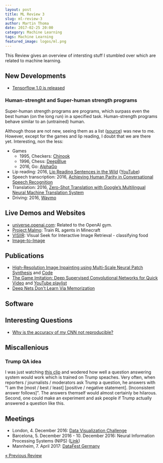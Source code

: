 ```yaml
---
layout: post
title: ML Review 3
slug: ml-review-3
author: Martin Thoma
date: 2017-02-25 20:00
category: Machine Learning
tags: Machine Learning
featured_image: logos/ml.png
---
```


This Review gives an overview of intersting stuff I stumbled over which are
related to machine learning.


## New Developments

* [Tensorflow 1.0 is released](https://developers.googleblog.com/2017/02/announcing-tensorflow-10.html)


### Human-strenght and Super-human strength programs

Super-human strength programs are programs, which surpass even the best human
(on the long run) in a specified task. Human-strength programs behave similar
to an (untrained) human.

Although those are not new, seeing them as a list ([source](http://blog.evjang.com/2017/01/nips2016.html))
was new to me. However, except for the games and lip reading, I doubt that we
are there yet. Interesting, non the less:

* Games
    * 1995, Checkers: [Chinook](https://en.wikipedia.org/wiki/Chinook_(draughts_player))
    * 1996, Chess: [DeepBlue](https://en.wikipedia.org/wiki/Deep_Blue_(chess_computer))
    * 2016, Go: [AlphaGo](https://en.wikipedia.org/wiki/AlphaGo)
* Lip reading: 2016, [Lip Reading Sentences in the Wild](https://arxiv.org/abs/1611.05358) ([YouTube](https://www.youtube.com/watch?v=5aogzAUPilE))
* Speech transcription: 2016, [Achieving Human Parity in Conversational Speech Recognition](https://arxiv.org/abs/1610.05256)
* Translation: 2016, [Zero-Shot Translation with Google’s Multilingual Neural Machine Translation System](https://research.googleblog.com/2016/11/zero-shot-translation-with-googles.html)
* Driving: 2016, [Waymo](https://waymo.com/)

## Live Demos and Websites


* [universe.openai.com](https://universe.openai.com/): Related to the OpenAI gym.
* [Project Malmo](http://blogs.microsoft.com/next/2016/03/13/project-malmo-using-minecraft-build-intelligent-technology/): Train RL agents in Minecraft
* [VISIIR](http://visiir.lip6.fr/): VIsual Seek for Interactive Image Retrieval - classifying food
* [Image-to-Image](http://affinelayer.com/pixsrv/index.html)




## Publications

<!-- e.g. arXiv -->

* [High-Resolution Image Inpainting using Multi-Scale Neural Patch Synthesis](https://arxiv.org/abs/1611.09969) and [Code](https://github.com/leehomyc/High-Res-Neural-Inpainting)
* [The Game Imitation: Deep Supervised Convolutional Networks for Quick Video](https://arxiv.org/pdf/1702.05663.pdf) and [YouTube playlist](https://www.youtube.com/watch?v=Pvesq6LEQxg&list=PLegUCwsQzmnUpPwVv8ygMa19zNnDgJ6OC&index=1)
* [Deep Nets Don't Learn Via Memorization](https://openreview.net/pdf?id=rJv6ZgHYg)

## Software

<!-- e.g. Theano, Keras, ... -->

## Interesting Questions

<!-- For example StackExchange -->

* [Why is the accuracy of my CNN not reproducible?](http://stackoverflow.com/questions/42326466/why-is-the-accuracy-of-my-cnn-not-reproducible)


## Miscallenious

### Trump QA idea

I was just watching [this clip](https://www.youtube.com/watch?v=CSx-N9ayCvU&feature=youtu.be&t=3m40s) and wodered how well a question answering system would work which is trained on Trump speaches. Very often, when reporters / journalists / moderators ask Trump a question, he answers with "I am the [most / best / least] [positive / negative statement]. [Inconsistent answer follows]".
The answers themself would almost certainly be hilarous. Second, one could make an experiment and ask people if Trump actually answered a question like this.


## Meetings

* London, 4. December 2016: [Data Visualization Challenge](https://www.eventbrite.com/e/immigration-by-numbers-insights-through-data-visualisation-tickets-28920900191?aff=twitter)
* Barcelona, 5. December 2016 - 10. December 2016: Neural Information Processing Systems (NIPS) ([Link](https://nips.cc/))
* Mannheim, 7. April 2017: [DataFest Germany](https://hiwissml.github.io/datafest2017.github.io/)


<div class="navigation clearfix">
    <div class="alignleft">
        <a href="https://martin-thoma.com/ml-review-2/" rel="prev">« Previous Review</a>
    </div><!--
    <div class="alignright">
        <a href="https://martin-thoma.com/ml-review-4/" rel="next">Next Review »</a>
    </div>-->
</div>

